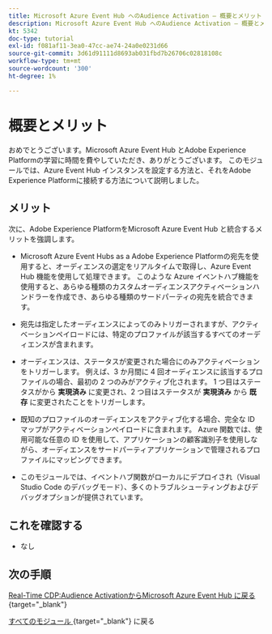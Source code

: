 ```yaml
---
title: Microsoft Azure Event Hub へのAudience Activation – 概要とメリット
description: Microsoft Azure Event Hub へのAudience Activation – 概要とメリット
kt: 5342
doc-type: tutorial
exl-id: f081af11-3ea0-47cc-ae74-24a0e0231d66
source-git-commit: 3d61d91111d8693ab031fbd7b26706c02818108c
workflow-type: tm+mt
source-wordcount: '300'
ht-degree: 1%

---
```


# 概要とメリット

おめでとうございます。Microsoft Azure Event Hub とAdobe Experience Platformの学習に時間を費やしていただき、ありがとうございます。
このモジュールでは、Azure Event Hub インスタンスを設定する方法と、それをAdobe Experience Platformに接続する方法について説明しました。

## メリット

次に、Adobe Experience PlatformをMicrosoft Azure Event Hub と統合するメリットを強調します。

- Microsoft Azure Event Hubs as a Adobe Experience Platformの宛先を使用すると、オーディエンスの選定をリアルタイムで取得し、Azure Event Hub 機能を使用して処理できます。 このような Azure イベントハブ機能を使用すると、あらゆる種類のカスタムオーディエンスアクティベーションハンドラーを作成でき、あらゆる種類のサードパーティの宛先を統合できます。

- 宛先は指定したオーディエンスによってのみトリガーされますが、アクティベーションペイロードには、特定のプロファイルが該当するすべてのオーディエンスが含まれます。

- オーディエンスは、ステータスが変更された場合にのみアクティベーションをトリガーします。 例えば、3 か月間に 4 回オーディエンスに該当するプロファイルの場合、最初の 2 つのみがアクティブ化されます。 1 つ目はステータスがから **実現済み** に変更され、2 つ目はステータスが **実現済み** から **既存** に変更されたことをトリガーします。

- 既知のプロファイルのオーディエンスをアクティブ化する場合、完全な ID マップがアクティベーションペイロードに含まれます。 Azure 関数では、使用可能な任意の ID を使用して、アプリケーションの顧客識別子を使用しながら、オーディエンスをサードパーティアプリケーションで管理されるプロファイルにマッピングできます。

- このモジュールでは、イベントハブ関数がローカルにデプロイされ（Visual Studio Code のデバッグモード）、多くのトラブルシューティングおよびデバッグオプションが提供されています。

## これを確認する

- なし

## 次の手順

[Real-Time CDP:Audience ActivationからMicrosoft Azure Event Hub に戻る ](./segment-activation-microsoft-azure-eventhub.md){target="_blank"}

[ すべてのモジュール ](./../../../../overview.md){target="_blank"} に戻る
